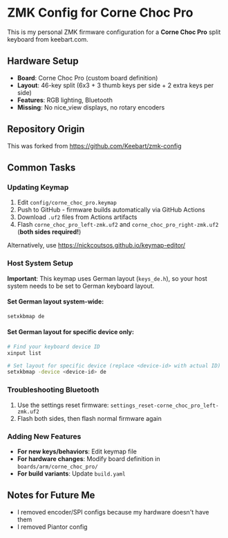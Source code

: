 # ZMK Config for Corne Choc Pro

This is my personal ZMK firmware configuration for a **Corne Choc Pro** split keyboard from keebart.com.

## Hardware Setup
- **Board**: Corne Choc Pro (custom board definition)
- **Layout**: 46-key split (6x3 + 3 thumb keys per side + 2 extra keys per side)
- **Features**: RGB lighting, Bluetooth
- **Missing**: No nice_view displays, no rotary encoders

## Repository Origin

This was forked from https://github.com/Keebart/zmk-config

## Common Tasks

### Updating Keymap
1. Edit `config/corne_choc_pro.keymap`
2. Push to GitHub - firmware builds automatically via GitHub Actions
3. Download `.uf2` files from Actions artifacts
4. Flash `corne_choc_pro_left-zmk.uf2` and `corne_choc_pro_right-zmk.uf2` (**both sides required!**)

Alternatively, use https://nickcoutsos.github.io/keymap-editor/

### Host System Setup
**Important**: This keymap uses German layout (`keys_de.h`), so your host system needs to be set to German keyboard layout.

#### Set German layout system-wide:
```bash
setxkbmap de
```

#### Set German layout for specific device only:
```bash
# Find your keyboard device ID
xinput list

# Set layout for specific device (replace <device-id> with actual ID)
setxkbmap -device <device-id> de
```

### Troubleshooting Bluetooth
1. Use the settings reset firmware: `settings_reset-corne_choc_pro_left-zmk.uf2`
2. Flash both sides, then flash normal firmware again

### Adding New Features
- **For new keys/behaviors**: Edit keymap file
- **For hardware changes**: Modify board definition in `boards/arm/corne_choc_pro/`
- **For build variants**: Update `build.yaml`

## Notes for Future Me
- I removed encoder/SPI configs because my hardware doesn't have them
- I removed Piantor config

